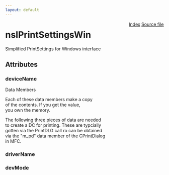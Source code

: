 ```yaml
---
layout: default
---
```

<div class='links' style='float:right'><a href="../index.html">Index</a>
<a href="http://dxr.mozilla.org/mozilla-central/source/widget/nsIPrintSettingsWin.idl">Source file</a>
</div>

# nsIPrintSettingsWin #
  
Simplified PrintSettings for Windows interface   
  

## Attributes ##

### deviceName ###
  
Data Members  
  
Each of these data members make a copy   
of the contents. If you get the value,   
you own the memory.  
  
The following three pieces of data are needed  
to create a DC for printing. These are typcially   
gotten via the PrintDLG call ro can be obtained  
via the "m_pd" data member of the CPrintDialog  
in MFC.  
  

### driverName ###

### devMode ###
